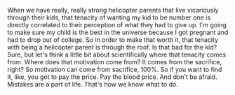  When we have really, really strong helicopter parents that live vicariously through their kids, that tenacity of wanting my kid to be number one is directly correlated to their perception of what they had to give up. I'm going to make sure my child is the best in the universe because I got pregnant and had to drop out of college. So in order to make that worth it, that tenacity with being a helicopter parent is through the roof. Is that bad for the kid? Sure, but let's think a little bit about scientifically where that tenacity comes from. Where does that motivation come from? It comes from the sacrifice, right? So motivation can come from sacrifice, 100%. So if you want to find it, like, you got to pay the price. Pay the blood price. And don't be afraid. Mistakes are a part of life. That's how we know what to do.